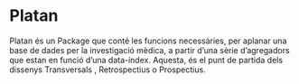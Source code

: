 # Platan
Platan és un Package que conté les funcions necessàries,  per aplanar una base de dades per la investigació mèdica, a partir d’una sèrie d’agregadors que estan en funció d’una data-índex. Aquesta, és el punt de partida dels dissenys Transversals , Retrospectius o Prospectius.  
